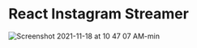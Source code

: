 # React Instagram Streamer

![Screenshot 2021-11-18 at 10 47 07 AM-min](https://user-images.githubusercontent.com/12830078/142357139-10643351-1985-4676-a1cb-763ddd743031.png)


